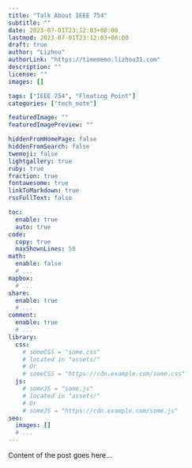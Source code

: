 ```yaml
---
title: "Talk About IEEE 754"
subtitle: ""
date: 2023-07-01T23:12:03+08:00
lastmod: 2023-07-01T23:12:03+08:00
draft: true
author: "Lizhou"
authorLink: "https://timememo.lizhou31.com"
description: ""
license: ""
images: []

tags: ["IEEE 754", "Floating Point"]
categories: ["tech_note"]

featuredImage: ""
featuredImagePreview: ""

hiddenFromHomePage: false
hiddenFromSearch: false
twemoji: false
lightgallery: true
ruby: true
fraction: true
fontawesome: true
linkToMarkdown: true
rssFullText: false

toc:
  enable: true
  auto: true
code:
  copy: true
  maxShownLines: 50
math:
  enable: false
  # ...
mapbox:
  # ...
share:
  enable: true
  # ...
comment:
  enable: true
  # ...
library:
  css:
    # someCSS = "some.css"
    # located in "assets/"
    # Or
    # someCSS = "https://cdn.example.com/some.css"
  js:
    # someJS = "some.js"
    # located in "assets/"
    # Or
    # someJS = "https://cdn.example.com/some.js"
seo:
  images: []
  # ...
---
```


<!--more-->
Content of the post goes here... 